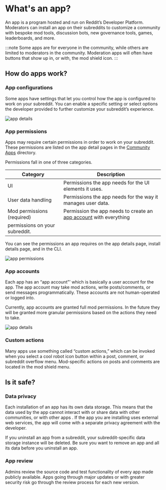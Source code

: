 # What's an app?

An app is a program hosted and run on Reddit’s Developer Platform. Moderators can install an app on their subreddits to customize a community with bespoke mod tools, discussion bots, new governance tools, games, leaderboards, and more.

:::note
Some apps are for everyone in the community, while others are limited to moderators in the community. Moderation apps will often have buttons that show up in, or with, the mod shield icon.
:::

## How do apps work?

### App configurations

Some apps have settings that let you control how the app is configured to work on your subreddit. You can enable a specific setting or select options the developer provided to further customize your subreddit’s experience.

![app details](./assets/app_config_screen.png)

### App permissions

Apps may require certain permissions in order to work on your subreddit. These permissions are listed on the app detail pages in the [Community Apps](https://developers.reddit.com) directory.

Permissions fall in one of three categories.

| **Category**                   | **Description**                                                                    |
| ------------------------------ | ---------------------------------------------------------------------------------- |
| UI                             | Permissions the app needs for the UI elements it uses.                             |
| User data handling             | Permissions the app needs for the way it manages user data.                        |
| Mod permissions (required)     | Permission the app needs to create an [app account](#app-accounts) with everything |
| permissions on your subreddit. |

You can see the permissions an app requires on the app details page, install details page, and in the CLI.

![app permissions](./assets/app_permissions.png)

### App accounts

Each app has an “app account”’ which is basically a user account for the app. The app account may take mod actions, write posts/comments, or send messages programmatically. These accounts are not human-operated or logged into.

Currently, app accounts are granted full mod permissions. In the future they will be granted more granular permissions based on the actions they need to take.

![app details](./assets/app_account_everything_permissions.png)

### Custom actions

Many apps use something called “custom actions,” which can be invoked when you select a cool robot icon button within a post, comment, or subreddit overflow menu. Mod-specific actions on posts and comments are located in the mod shield menu.

## Is it safe?

### Data privacy

Each installation of an app has its own data storage. This means that the data used by the app cannot interact with or share data with other communities, or with other apps . If the app you are installing uses external web services, the app will come with a separate privacy agreement with the developer.

If you uninstall an app from a subreddit, your subreddit-specific data storage instance will be deleted. Be sure you want to remove an app and all its data before you uninstall an app.

### App review

Admins review the source code and test functionality of every app made publicly available. Apps going through major updates or with greater security risk go through the review process for each new version.
